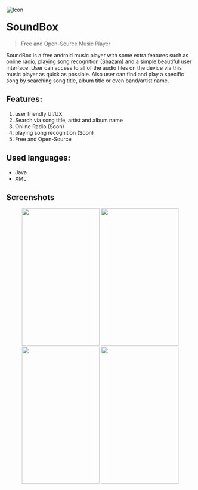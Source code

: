 <img alt="Icon" src="app/src/main/res/mipmap-xxxhdpi/ic_launcher_round.png?raw=true" align="left" hspace="1" vspace="1">

# SoundBox

> Free and Open-Source Music Player

SoundBox is a free android music player with some extra features such as online radio, playing song recognition (Shazam) and a simple beautiful user interface. User can access to all of the audio files on the device via this music player as quick as possible. Also user can find and play a specific song by searching song title, album title or even band/artist name.

## Features:
1. user friendly UI/UX
2. Search via song title, artist and album name
3. Online Radio (Soon)
4. playing song recognition (Soon)
5. Free and Open-Source

## Used languages:
- Java
- XML

## Screenshots
<center>
<div>
  <img src="https://dl.cafedl.com/Yousef/Apps/SoundBox/Screenshots/SplashScreen.P1.jpg" width="208" height="368" inline-block;/>
  <img src="https://dl.cafedl.com/Yousef/Apps/SoundBox/Screenshots/LoginPage.P1.jpg" width="208" height="368" inline-block/>
  <img src="https://dl.cafedl.com/Yousef/Apps/SoundBox/Screenshots/HomeFragment.P1.jpg" width="208" height="368" inline-block/>
  <img src="https://dl.cafedl.com/Yousef/Apps/SoundBox/Screenshots/player.P1.jpg" width="208" height="368" inline-block;/>
<div/>
<center/>
